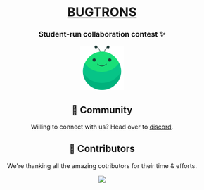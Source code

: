 <div align="center">
  <h1 align="center"><a href="https://www.bugtrons.co"> BUGTRONS </a></h1>
</div>
<div align="center">
  <h3 align="center"> Student-run collaboration contest ✨ </h3>
</div>
<p align="center">
    <img width="20%" src="/public/logo192.png">
</p>


<h2 align="center" style="font-weight:bold">🤝 Community</h2>
<p align="center">
Willing to connect with us? 
Head over to <a href="https://dsc.gg/bugtrons" >discord</a>.
</p>

<h2 align="center" style="font-weight:bold">🌈 Contributors</h2>
<p align="center">
We're thanking all the amazing cotributors for their time & efforts.
</p>
<p align="center">
<a href="https://github.com/devstrons/bugtrons.co/graphs/contributors">
  <img src="https://contrib.rocks/image?repo=devstrons/bugtrons.co" />
</a>
</p>
